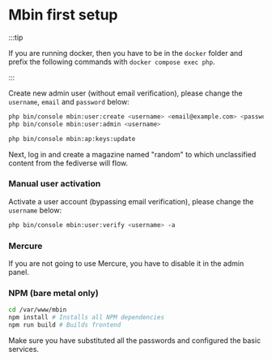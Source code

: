 # Mbin first setup

:::tip

If you are running docker, then you have to be in the `docker` folder and prefix the following commands with 
`docker compose exec php`.

:::

Create new admin user (without email verification), please change the `username`, `email` and `password` below:

```bash
php bin/console mbin:user:create <username> <email@example.com> <password>
php bin/console mbin:user:admin <username>
```

```bash
php bin/console mbin:ap:keys:update
```

Next, log in and create a magazine named "random" to which unclassified content from the fediverse will flow.

### Manual user activation

Activate a user account (bypassing email verification), please change the `username` below:

```bash
php bin/console mbin:user:verify <username> -a
```

### Mercure

If you are not going to use Mercure, you have to disable it in the admin panel.

### NPM (bare metal only)

```bash
cd /var/www/mbin
npm install # Installs all NPM dependencies
npm run build # Builds frontend
```

Make sure you have substituted all the passwords and configured the basic services.